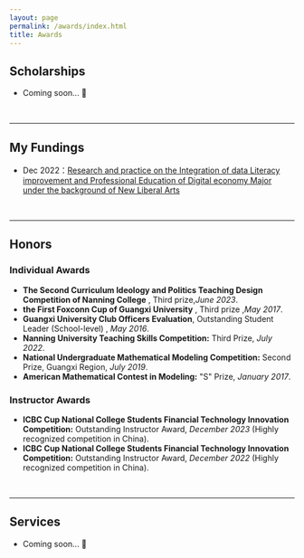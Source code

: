 ```yaml
---
layout: page
permalink: /awards/index.html
title: Awards
---
```




## Scholarships

- Coming soon... 🚀

<br>

---

## My Fundings

- Dec 2022：[Research and practice on the Integration of data Literacy improvement and Professional Education of Digital economy Major under the background of New Liberal Arts](http://jyt.gxzf.gov.cn/zfxxgk/fdzdgknr/tzgg_58179/P020230615363349227536.pdf)


<br>

---


## Honors
### Individual Awards

- **The Second Curriculum Ideology and Politics Teaching Design Competition of Nanning College** , Third prize,_June 2023_.
- **the First Foxconn Cup of Guangxi University** , Third prize ,_May 2017_.
- **Guangxi University Club Officers Evaluation**, Outstanding Student Leader (School-level) , _May 2016_.
- **Nanning University Teaching Skills Competition:** Third Prize, _July 2022_.
- **National Undergraduate Mathematical Modeling Competition:** Second Prize, Guangxi Region, _July 2019_.
- **American Mathematical Contest in Modeling:** "S" Prize, _January 2017_.

### Instructor Awards
- **ICBC Cup National College Students Financial Technology Innovation Competition:** Outstanding Instructor Award, _December 2023_ (Highly recognized competition in China).
- **ICBC Cup National College Students Financial Technology Innovation Competition:** Outstanding Instructor Award, _December 2022_ (Highly recognized competition in China).



<br>

---

## Services

- Coming soon... 🚀

<br>